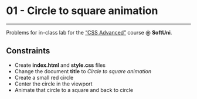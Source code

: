 # 01 - Circle to square animation
------
Problems for in-class lab for the [“CSS Advanced”](https://softuni.bg/trainings/2259/css-advanced-march-2019) course @ **SoftUni**.


## Constraints
* Create **index.html** and **style.css** files
* Change the document **title** to *Circle to square animation*
* Create a small red circle
* Center the circle in the viewport
* Animate that circle to a square and back to circle
